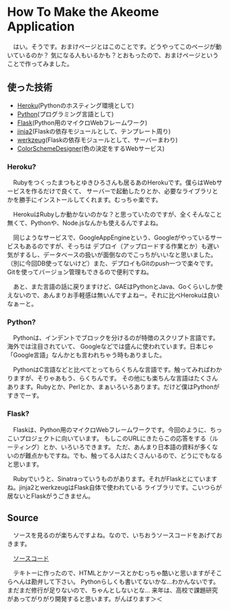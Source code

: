 # How To Make the Akeome Application
　はい。そうです。おまけページとはこのことです。どうやってこのページが動いているのか？
気になる人もいるかも？とおもったので、おまけページということで作ってみました。

## 使った技術
- [Heroku](http://www.heroku.com/)(Pythonのホスティング環境として)
- [Python](http://python.org/)(プログラミング言語として)
- [Flask](http://flask.pocoo.org/)(Python用のマイクロWebフレームワーク)
- [jinja2](http://jinja2.pocoo.org/)(Flaskの依存モジュールとして、テンプレート周り)
- [werkzeug](http://werkzeug.pocoo.org/)(Flaskの依存モジュールとして、サーバーまわり)
- [ColorSchemeDesigner](http://colorschemedesigner.com/#0.11Tg0sHw0w0)(色の決定をするWebサービス)

### Heroku?
　Rubyをつくったまつもとゆきひろさんも居るあのHerokuです。僕らはWebサービスを作るだけで良くて、
サーバーで起動したりとか、必要なライブラリとかを勝手にインストールしてくれます。むっちゃ楽です。

　HerokuはRubyしか動かないのかな？と思っていたのですが、全くそんなこと無くて、Pythonや、Node.jsなんかも使えるんですよね。

　同じようなサービスで、GoogleAppEngineという、Googleがやっているサービスもあるのですが、そっちは
デプロイ（アップロードする作業とか）も遅い気がするし、データベースの扱いが面倒なのでこっちがいいなと思いました。
（別に今回DB使ってないけど）また、デプロイもGitのpush一つで楽々です。Gitを使ってバージョン管理もできるので便利ですね。

　あと、また言語の話に戻りますけど、GAEはPythonとJava、Goくらいしか使えないので、あんまりお手軽感は無いんですよねー。それに比べHerokuは良いなぁーと。

### Python?
　Pythonは、インデントでブロックを分けるのが特徴のスクリプト言語です。海外では注目されていて、
Googleなどでは盛んに使われています。日本じゃ「Google言語」なんかとも言われちゃう時もありました。

　PythonはC言語などと比べてとってもらくちんな言語です。触ってみればわかりますが、そりゃあもう、らくちんです。
その他にも楽ちんな言語はたくさんあります。Rubyとか、Perlとか、まぁいろいろあります。だけど僕はPythonがすきでーす。

### Flask?
　Flaskは、Python用のマイクロWebフレームワークです。今回のように、ちっこいプロジェクトに向いています。
もしこのURLにきたらこの応答をする（ルーティング）とか、いろいろできます。
ただ、あんまり日本語の資料が多くないのが難点かもですね。でも、触ってる人はたくさんいるので、どうにでもなると思います。

　Rubyでいうと、Sinatraっていうものがあります。それがFlaskとにていますね。jinja2とwerkzeugはFlask自体で使われている
ライブラリです。こいつらが居ないとFlaskがうごきません。

## Source
　ソースを見るのが楽ちんですよね。なので、いちおうソースコードをあげておきます。

　[ソースコード](http://github.com/mactkg/akeome2011/)

　テキトーに作ったので、HTMLとかソースとかむっちゃ酷いと思いますがそこらへんは勘弁して下さい。
Pythonらしくも書いてないかな…わかんないです。まだまだ修行が足りないので、ちゃんとしないとな…
来年は、高校で課題研究があってがりがり開発すると思います。がんばります＞＜
　
